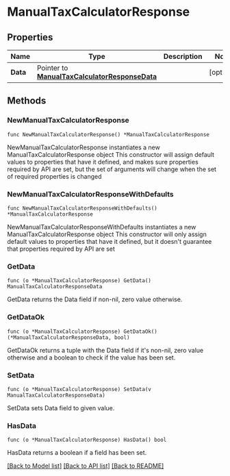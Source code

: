 # ManualTaxCalculatorResponse

## Properties

Name | Type | Description | Notes
------------ | ------------- | ------------- | -------------
**Data** | Pointer to [**ManualTaxCalculatorResponseData**](ManualTaxCalculatorResponseData.md) |  | [optional] 

## Methods

### NewManualTaxCalculatorResponse

`func NewManualTaxCalculatorResponse() *ManualTaxCalculatorResponse`

NewManualTaxCalculatorResponse instantiates a new ManualTaxCalculatorResponse object
This constructor will assign default values to properties that have it defined,
and makes sure properties required by API are set, but the set of arguments
will change when the set of required properties is changed

### NewManualTaxCalculatorResponseWithDefaults

`func NewManualTaxCalculatorResponseWithDefaults() *ManualTaxCalculatorResponse`

NewManualTaxCalculatorResponseWithDefaults instantiates a new ManualTaxCalculatorResponse object
This constructor will only assign default values to properties that have it defined,
but it doesn't guarantee that properties required by API are set

### GetData

`func (o *ManualTaxCalculatorResponse) GetData() ManualTaxCalculatorResponseData`

GetData returns the Data field if non-nil, zero value otherwise.

### GetDataOk

`func (o *ManualTaxCalculatorResponse) GetDataOk() (*ManualTaxCalculatorResponseData, bool)`

GetDataOk returns a tuple with the Data field if it's non-nil, zero value otherwise
and a boolean to check if the value has been set.

### SetData

`func (o *ManualTaxCalculatorResponse) SetData(v ManualTaxCalculatorResponseData)`

SetData sets Data field to given value.

### HasData

`func (o *ManualTaxCalculatorResponse) HasData() bool`

HasData returns a boolean if a field has been set.


[[Back to Model list]](../README.md#documentation-for-models) [[Back to API list]](../README.md#documentation-for-api-endpoints) [[Back to README]](../README.md)


